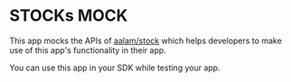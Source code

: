 # STOCKs MOCK

This app mocks the APIs of [aalam/stock](https://apps.aalam.io/provider/aalam/app/stock)
which helps developers to make use of this app's functionality in their app.

You can use this app in your SDK while testing your app.
